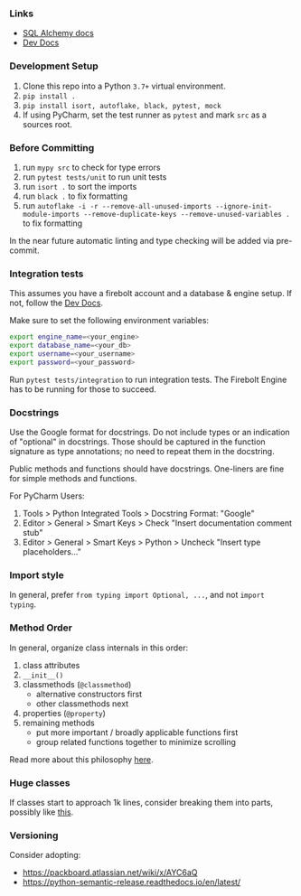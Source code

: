 ### Links

* [SQL Alchemy docs](https://www.sqlalchemy.org/library.html#reference)
* [Dev Docs](https://api.dev.firebolt.io/devDocs)

### Development Setup

1. Clone this repo into a Python `3.7+` virtual environment.
1. `pip install .`
1. `pip install isort, autoflake, black, pytest, mock`
1. If using PyCharm, set the test runner as `pytest` and mark `src` as a sources root.


### Before Committing

1. run `mypy src` to check for type errors
1. run `pytest tests/unit` to run unit tests
1. run `isort .` to sort the imports
1. run `black .` to fix formatting
1. run `autoflake -i -r --remove-all-unused-imports --ignore-init-module-imports --remove-duplicate-keys --remove-unused-variables .` to fix formatting

In the near future automatic linting and type checking will be added via pre-commit.

### Integration tests

This assumes you have a firebolt account and a database & engine setup. If not, follow the [Dev Docs](https://api.dev.firebolt.io/devDocs).

Make sure to set the following environment variables:
```bash
export engine_name=<your_engine>
export database_name=<your_db>
export username=<your_username>
export password=<your_password>
```

Run `pytest tests/integration` to run integration tests. The Firebolt Engine has to be running for those to succeed.


### Docstrings

Use the Google format for docstrings. Do not include types or an indication 
of "optional" in docstrings. Those should be captured in the function signature 
as type annotations; no need to repeat them in the docstring.

Public methods and functions should have docstrings. 
One-liners are fine for simple methods and functions.

For PyCharm Users:

1. Tools > Python Integrated Tools > Docstring Format: "Google"
2. Editor > General > Smart Keys > Check "Insert documentation comment stub"
3. Editor > General > Smart Keys > Python > Uncheck "Insert type placeholders..."

### Import style

In general, prefer `from typing import Optional, ...`, and not `import typing`.

### Method Order

In general, organize class internals in this order:

1. class attributes
2. `__init__()`
3. classmethods (`@classmethod`)
   * alternative constructors first
   * other classmethods next
4. properties (`@property`)
5. remaining methods 
   * put more important / broadly applicable functions first
   * group related functions together to minimize scrolling

Read more about this philosophy 
[here](https://softwareengineering.stackexchange.com/a/199317).

### Huge classes

If classes start to approach 1k lines, consider breaking them into parts, 
possibly like [this](https://stackoverflow.com/a/47562412).


### Versioning

Consider adopting: 
 * https://packboard.atlassian.net/wiki/x/AYC6aQ
 * https://python-semantic-release.readthedocs.io/en/latest/